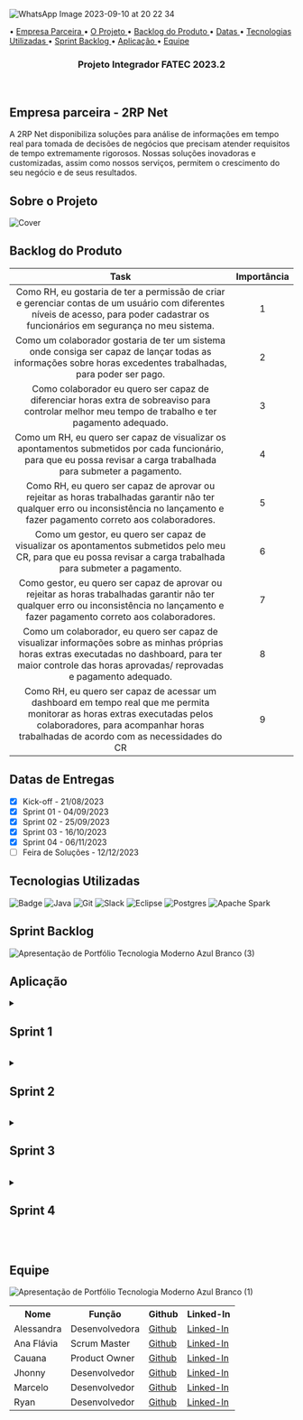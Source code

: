 
![WhatsApp Image 2023-09-10 at 20 22 34](https://github.com/oJavaLi/2RPonto/assets/107864553/52eedd8b-89c1-45b6-9981-0d670b50ac81)

• <a href ="#d"> Empresa Parceira </a>
• <a href ="#f"> O Projeto </a>
• <a href ="#a"> Backlog do Produto </a>
• <a href ="#b"> Datas </a> 
• <a href ="#c"> Tecnologias Utilizadas </a>
• <a href ="#y"> Sprint Backlog </a>
• <a href ="#x"> Aplicação </a>
• <a href ="#g"> Equipe </a>
</p>
<h3 align="center"> Projeto Integrador FATEC 2023.2</h3>
<br/>

<h2>
Empresa parceira - 2RP Net
<br id=d></h2>

A 2RP Net disponibiliza soluções para análise de informações em tempo real para tomada de decisões de negócios que precisam atender requisitos de tempo extremamente rigorosos. Nossas soluções inovadoras e customizadas, assim como nossos serviços, permitem o crescimento do seu negócio e de seus resultados.

<h2>
Sobre o Projeto
<br id=f></h2>

![Cover](https://github.com/oJavaLi/2RPonto/assets/107864553/9145eb86-3be2-4ebd-b367-def4ad45768f)


<h2>Backlog do Produto<br id=a>
 
</h2>


|           Task             | Importância|
|:---------------------------------:|:----------:|
|Como RH, eu gostaria de ter a permissão de criar e gerenciar contas de um usuário com diferentes níveis de acesso, para poder cadastrar os funcionários em segurança no meu sistema.|1|
|Como um colaborador gostaria de ter um sistema onde consiga ser capaz de lançar todas as informações sobre horas excedentes trabalhadas, para poder ser pago.|2|
|Como colaborador eu quero ser capaz de diferenciar horas extra de sobreaviso para controlar melhor meu tempo de trabalho e ter pagamento adequado.|3|
|Como um RH, eu quero ser capaz de visualizar os apontamentos submetidos por cada funcionário, para que eu possa revisar a carga trabalhada para submeter a pagamento.|4|
|Como RH, eu quero ser capaz de aprovar ou rejeitar as horas trabalhadas garantir não ter qualquer erro ou inconsistência no lançamento e fazer pagamento correto aos colaboradores.|5|
|Como um gestor, eu quero ser capaz de visualizar os apontamentos submetidos pelo meu CR, para que eu possa revisar a carga trabalhada para submeter a pagamento.|6|
|Como gestor, eu quero ser capaz de aprovar ou rejeitar as horas trabalhadas garantir não ter qualquer erro ou inconsistência no lançamento e fazer pagamento correto aos colaboradores.|7|
|Como um colaborador, eu quero ser capaz de visualizar informações sobre as minhas próprias horas extras executadas no dashboard, para ter maior controle das horas aprovadas/ reprovadas e pagamento adequado.|8|
|Como RH, eu quero ser capaz de acessar um dashboard em tempo real que me permita monitorar as horas extras executadas pelos colaboradores, para acompanhar horas trabalhadas de acordo com as necessidades do CR|9|


<h2>
Datas de Entregas<br id=b>
</h2>

- [x]  Kick-off -  21/08/2023
- [x]  Sprint 01 - 04/09/2023
- [x]  Sprint 02 - 25/09/2023
- [x]  Sprint 03 - 16/10/2023
- [x]  Sprint 04 - 06/11/2023
- [ ]  Feira de Soluções  - 12/12/2023

<h2>
Tecnologias Utilizadas<br id=c>
</h2>

![Badge](https://img.shields.io/badge/Figma-F24E1E?style=for-the-badge&logo=figma&logoColor=white)
![Java](https://img.shields.io/badge/java-%23ED8B00.svg?style=for-the-badge&logo=java&logoColor=white)
![Git](https://img.shields.io/badge/git-%23F05033.svg?style=for-the-badge&logo=git&logoColor=white)
![Slack](https://img.shields.io/badge/Slack-4A154B?style=for-the-badge&logo=slack&logoColor=white)
![Eclipse](https://img.shields.io/badge/Eclipse-FE7A16.svg?style=for-the-badge&logo=Eclipse&logoColor=white)
![Postgres](https://img.shields.io/badge/postgres-%23316192.svg?style=for-the-badge&logo=postgresql&logoColor=white)
![Apache Spark](https://img.shields.io/badge/Apache%20Spark-FDEE21?style=flat-square&logo=apachespark&logoColor=black)


<h2>Sprint Backlog<br id=y></h2>

![Apresentação de Portfólio Tecnologia Moderno Azul Branco (3)](https://github.com/oJavaLi/doisrponto/assets/107864553/d15a585e-da49-4e07-afa4-b8a65cd110e0)

<h2>
Aplicação<br id=x>
</h2>

<details>
<summary><h2> Sprint 1 </h2> <br id=h></summary>
<br>

https://github.com/oJavaLi/doisrponto/assets/107864553/2758f8b1-238a-458e-8668-6765f051d6b6

![bdown](https://github.com/oJavaLi/doisrponto/assets/107864553/2256dcc4-4ad8-40a8-959f-1ba2be6523fc)


</details>
<details>
<summary><h2> Sprint 2 </h2> <br id=h></summary>
<br>

https://github.com/oJavaLi/doisrponto/assets/107864553/9a88e17a-8ddf-41ad-aa0a-ddf21fddbd8e

 
 ![Captura de tela 2023-10-15 194111](https://github.com/oJavaLi/doisrponto/assets/107864553/e7b4d8af-c132-4599-9554-a6a7bccdd05b)

</details>
<details>
<summary><h2> Sprint 3 </h2> <br id=h></summary>
<br>


https://github.com/oJavaLi/doisrponto/assets/77700346/44103326-a232-4f7f-bc4a-21accc4c1713

![sprint3-parametrização](https://github.com/oJavaLi/doisrponto/assets/77700346/4c90b61d-4b33-490d-b4dc-80f8d7376cd7)


![Sprint 3](https://github.com/oJavaLi/doisrponto/assets/107864553/996e8199-e668-4296-9c42-9e1be2cda8da)

</details>
<details>
<summary><h2> Sprint 4 </h2> <br id=h></summary>
<br>





</details>


<br>

<h2>Equipe<br id="g"></h2>

![Apresentação de Portfólio Tecnologia Moderno Azul Branco (1)](https://github.com/oJavaLi/doisrponto/assets/107864553/69785d41-cc91-4eb4-a592-1fe3c6bee77d)


<table>
  <tr>
    <th><b>Nome</b></th>
    <th><b>Função</b></th>
    <th><b>Github</b></th>
    <th><b>Linked-In</b></th>
  </tr>
  <tr>
    <td>Alessandra</td>
    <td>Desenvolvedora</td>
    <td><a href="https://github.com/Alemoreira-00">Github</a></td>
    <td><a href="https://www.linkedin.com/in/alessandra-moreira-780b76183">Linked-In</a></td>
  </tr>
  <tr>
    <td>Ana Flávia</td>
    <td>Scrum Master</td>
    <td><a href="https://github.com/anadamascenos">Github</a></td>
    <td><a href="https://www.linkedin.com/in/anadamascenos/">Linked-In</a></td>
  </tr>
    <tr>
    <td>Cauana</td>
    <td>Product Owner</td>
    <td><a href="https://github.com/Cauana">Github</a></td>
    <td><a href="https://www.linkedin.com/in/cauanadias/">Linked-In</a></td>
  </tr>
   <tr>
    <td>Jhonny</td>
    <td>Desenvolvedor</td>
    <td><a href="https://github.com/dutrajy">Github</a></td>
    <td><a href="https://www.linkedin.com/in/jnydutra/">Linked-In</a></td>
  </tr>
    <tr>
    <td>Marcelo</td>
    <td>Desenvolvedor</td>
    <td><a href="https://github.com/Marcelofbd">Github</a></td>
    <td><a href="https://www.linkedin.com/in/marcelofbd">Linked-In</a></td>
  </tr>
  <tr>
    <td>Ryan</td>
    <td>Desenvolvedor</td>
    <td><a href="https://github.com/ryanlanziloti">Github</a></td>
    <td><a href="https://www.linkedin.com/in/ryan-lanziloti-de-faria-teixeira-67a38822b/">Linked-In</a></td>
  </tr>

 
</table>
<br/>
 


